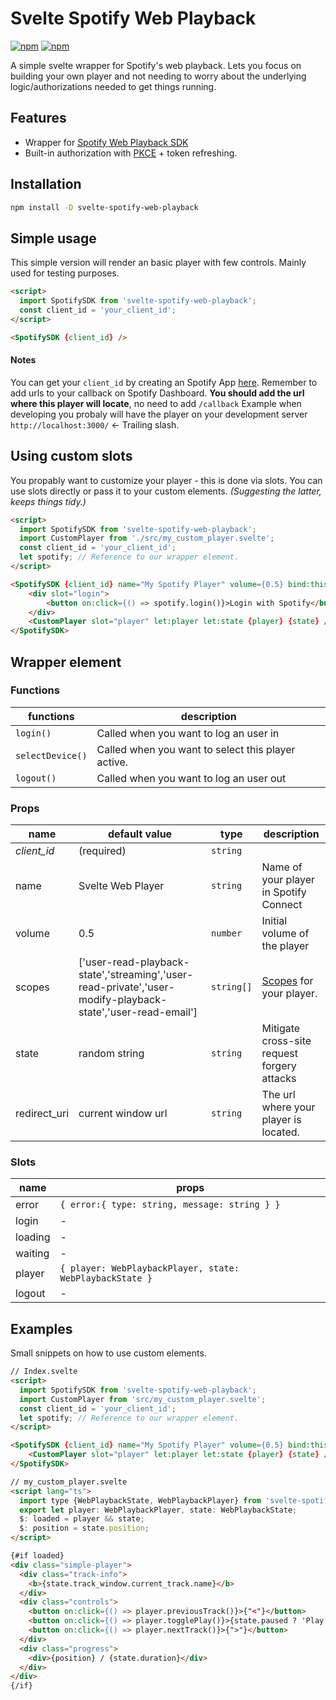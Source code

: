 # Svelte Spotify Web Playback
 [![npm](https://img.shields.io/npm/v/svelte-spotify-web-playback)](https://www.npmjs.com/package/svelte-spotify-web-playback)
[![npm]( https://img.shields.io/bundlephobia/minzip/svelte-spotify-web-playback)](https://bundlephobia.com/package/svelte-spotify-web-playback)

A simple svelte wrapper for Spotify's web playback. Lets you focus on building your own player 
and not needing to worry about the underlying logic/authorizations needed to get things running.
## Features
- Wrapper for [Spotify Web Playback SDK](https://developer.spotify.com/documentation/web-playback-sdk/reference/)
- Built-in authorization with [PKCE](https://developer.spotify.com/documentation/general/guides/authorization-guide/#authorization-code-flow-with-proof-key-for-code-exchange-pkce) + token refreshing.

## Installation
```bash
npm install -D svelte-spotify-web-playback
```
## Simple usage
This simple version will render an basic player with few controls. Mainly used for testing purposes.
```html
<script>
  import SpotifySDK from 'svelte-spotify-web-playback';
  const client_id = 'your_client_id';
</script>

<SpotifySDK {client_id} />
```
#### Notes
You can get your `client_id` by creating an Spotify App [here](https://developer.spotify.com/dashboard/applications). Remember to add urls to your callback on Spotify Dashboard. 
__You should add the url where this player will locate__, no need to add `/callback`
Example when developing you probaly will have the player on your development server `http://localhost:3000/` <- Trailing slash.

## Using custom slots
You propably want to customize your player - this is done via slots. 
You can use slots directly or pass it to your custom elements. _(Suggesting the latter, keeps things tidy.)_
```html
<script>
  import SpotifySDK from 'svelte-spotify-web-playback';
  import CustomPlayer from './src/my_custom_player.svelte';
  const client_id = 'your_client_id';
  let spotify; // Reference to our wrapper element.
</script>

<SpotifySDK {client_id} name="My Spotify Player" volume={0.5} bind:this={spotify}>
    <div slot="login">
        <button on:click={() => spotify.login()}>Login with Spotify</button>
    </div>
    <CustomPlayer slot="player" let:player let:state {player} {state} />
</SpotifySDK>
```
## Wrapper element 
### Functions
| functions | description |
| ------ | ------ |
| `login()` | Called when you want to log an user in |
| `selectDevice()` | Called when you want to select this player active. |
| `logout()` | Called when you want to log an user out |
### Props
| name | default value | type | description|
| ------ | ------ | ------ | ------ |
| _client\_id_ | (required) | `string` |  |
| name | Svelte Web Player | `string` | Name of your player in Spotify Connect |
| volume | 0.5 |`number` | Initial volume of the player |
| scopes | ['user-read-playback-state','streaming','user-read-private','user-modify-playback-state','user-read-email'] |`string[]` | [Scopes](https://developer.spotify.com/documentation/general/guides/scopes/) for your player. |
| state | random string |`string` | Mitigate cross-site request forgery attacks |
| redirect_uri | current window url |`string` | The url where your player is located. |
### Slots
| name | props | 
| ------ | ------ | 
| error | `{ error:{ type: string, message: string } }` |
| login | - | 
| loading | - |
| waiting | - |
| player | `{ player: WebPlaybackPlayer, state: WebPlaybackState }` |
| logout | - |

## Examples
Small snippets on how to use custom elements.
```html
// Index.svelte
<script>
  import SpotifySDK from 'svelte-spotify-web-playback';
  import CustomPlayer from 'src/my_custom_player.svelte';
  const client_id = 'your_client_id';
  let spotify; // Reference to our wrapper element.
</script>

<SpotifySDK {client_id} name="My Spotify Player" volume={0.5} bind:this={spotify}>
    <CustomPlayer slot="player" let:player let:state {player} {state} />
</SpotifySDK>
```
```html
// my_custom_player.svelte
<script lang="ts">
  import type {WebPlaybackState, WebPlaybackPlayer} from 'svelte-spotify-web-playback/types';
  export let player: WebPlaybackPlayer, state: WebPlaybackState;
  $: loaded = player && state;
  $: position = state.position;
</script>

{#if loaded}
<div class="simple-player">
  <div class="track-info">
    <b>{state.track_window.current_track.name}</b>
  </div>
  <div class="controls">
    <button on:click={() => player.previousTrack()}>{"<"}</button>
    <button on:click={() => player.togglePlay()}>{state.paused ? 'Play' : 'Pause'}</button>
    <button on:click={() => player.nextTrack()}>{">"}</button>
  </div>
  <div class="progress">
    <div>{position} / {state.duration}</div>
  </div>
</div>
{/if}
```